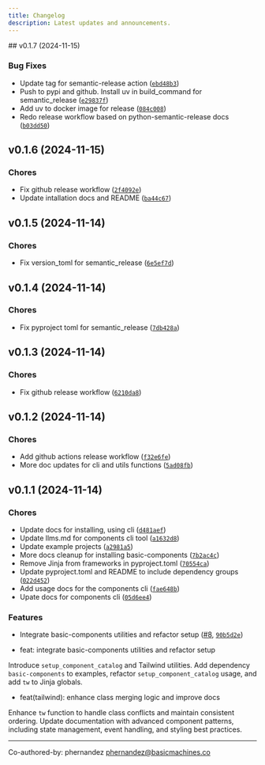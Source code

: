 ```yaml
---
title: Changelog
description: Latest updates and announcements.
---
```


<Prose>
## v0.1.7 (2024-11-15)

### Bug Fixes

- Update tag for semantic-release action
  ([`ebd48b3`](https://github.com/basicmachines-co/basic-components/commit/ebd48b3261dc9718eefd315d26a500255d8ed387))
- Push to pypi and github. Install uv in build_command for semantic_release
  ([`e29837f`](https://github.com/basicmachines-co/basic-components/commit/e29837f4f7b6906ce70003edd898a5cb39c313f6))
- Add uv to docker image for release
  ([`084c008`](https://github.com/basicmachines-co/basic-components/commit/084c00804d1fc834f1fb5a40fcc25d93ce5c99e7))
- Redo release workflow based on python-semantic-release docs
  ([`b03dd50`](https://github.com/basicmachines-co/basic-components/commit/b03dd504c013f8c9f1622248f43c1d7f26d92618))


## v0.1.6 (2024-11-15)

### Chores

- Fix github release workflow
  ([`2f4092e`](https://github.com/basicmachines-co/basic-components/commit/2f4092ecf68cd6d77a71d88f018783a2016c813a))
- Update intallation docs and README
  ([`ba44c67`](https://github.com/basicmachines-co/basic-components/commit/ba44c67df0b240301819d4e806def7bf5fc5472c))

## v0.1.5 (2024-11-14)

### Chores

- Fix version_toml for semantic_release
  ([`6e5ef7d`](https://github.com/basicmachines-co/basic-components/commit/6e5ef7d9364abedf40feb2e0b1a205c967aa7903))


## v0.1.4 (2024-11-14)

### Chores

- Fix pyproject toml for semantic_release
  ([`7db428a`](https://github.com/basicmachines-co/basic-components/commit/7db428a925db897e172df80136cf5d3daf7eb446))

## v0.1.3 (2024-11-14)

### Chores

- Fix github release workflow
  ([`6210da8`](https://github.com/basicmachines-co/basic-components/commit/6210da8d82dd4daced77560b70a3af9e1e80c408))

## v0.1.2 (2024-11-14)

### Chores

- Add github actions release workflow
  ([`f32e6fe`](https://github.com/basicmachines-co/basic-components/commit/f32e6fe98e5766f9403e6d35044fb801a36f4e14))
- More doc updates for cli and utils functions
  ([`5ad08fb`](https://github.com/basicmachines-co/basic-components/commit/5ad08fb315b71990d3af78d4f73337f9950994d2))


## v0.1.1 (2024-11-14)

### Chores

- Update docs for installing, using cli
  ([`d481aef`](https://github.com/basicmachines-co/basic-components/commit/d481aef15e36bf18ce05e21b250b14a3a7a5b7df))
- Update llms.md for components cli tool
  ([`a1632d8`](https://github.com/basicmachines-co/basic-components/commit/a1632d81f6466380fda41d474e8a063e59485704))
- Update example projects
  ([`a2981a5`](https://github.com/basicmachines-co/basic-components/commit/a2981a527e7a9f13dba7bce2e5f42a85341a7cb7))
- More docs cleanup for installing basic-components
  ([`7b2ac4c`](https://github.com/basicmachines-co/basic-components/commit/7b2ac4c6ab81751774b9127aa6badf6697384b36))
- Remove Jinja from frameworks in pyproject.toml
  ([`70554ca`](https://github.com/basicmachines-co/basic-components/commit/70554cac5c33cad2230b2db74c366a8135ca479c))
- Update pyproject.toml and README to include dependency groups
  ([`022d452`](https://github.com/basicmachines-co/basic-components/commit/022d4522de88d35a0bda9009d87b55ee0661e45b))
- Add usage docs for the components cli
  ([`fae648b`](https://github.com/basicmachines-co/basic-components/commit/fae648bd2c697dbea2908af4aa88fcba7c0fef67))
- Upate docs for components cli
  ([`05d6ee4`](https://github.com/basicmachines-co/basic-components/commit/05d6ee4e8fe96ea0f6f2448f5a60c1de716ae508))

### Features

- Integrate basic-components utilities and refactor setup
  ([#8](https://github.com/basicmachines-co/basic-components/pull/8),
  [`90b5d2e`](https://github.com/basicmachines-co/basic-components/commit/90b5d2e6cef39f8f4d03a1e4d2e4f0eedec9f0d8))
* feat: integrate basic-components utilities and refactor setup

Introduce `setup_component_catalog` and Tailwind utilities. Add dependency `basic-components` to
  examples, refactor `setup_component_catalog` usage, and add `tw` to Jinja globals.

* feat(tailwind): enhance class merging logic and improve docs

Enhance `tw` function to handle class conflicts and maintain consistent ordering. Update
  documentation with advanced component patterns, including state management, event handling, and
  styling best practices.

---------

Co-authored-by: phernandez <phernandez@basicmachines.co>

</Prose>